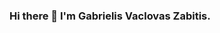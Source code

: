 ### Hi there 👋 I'm Gabrielis Vaclovas Zabitis.

<!--
**DzefersonS/DzefersonS** is a ✨ _special_ ✨ repository because its `README.md` (this file) appears on your GitHub profile.

Here are some ideas to get you started:

- 🔭 I’m currently working on the FakeKEA project. Preparing for exams.
- 🌱 I’m currently learning software engineering.
- 📫 How to reach me: Through LinkedIn.
-->

